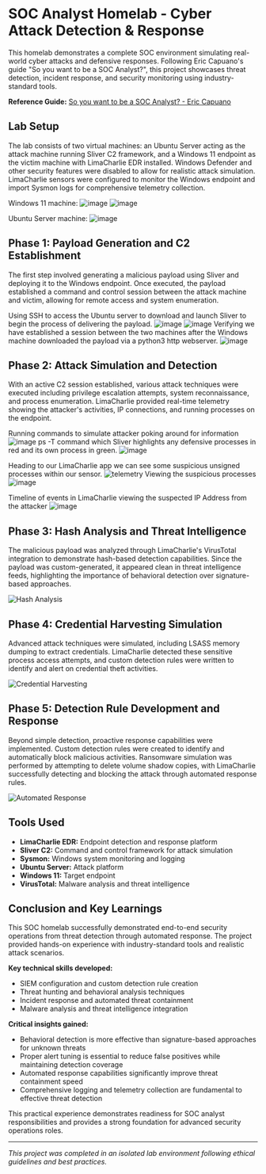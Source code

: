 # SOC Analyst Homelab - Cyber Attack Detection & Response

This homelab demonstrates a complete SOC environment simulating real-world cyber attacks and defensive responses. Following Eric Capuano's guide "So you want to be a SOC Analyst?", this project showcases threat detection, incident response, and security monitoring using industry-standard tools.

**Reference Guide:** [So you want to be a SOC Analyst? - Eric Capuano](https://blog.ecapuano.com/p/so-you-want-to-be-a-soc-analyst-intro)

## Lab Setup

The lab consists of two virtual machines: an Ubuntu Server acting as the attack machine running Sliver C2 framework, and a Windows 11 endpoint as the victim machine with LimaCharlie EDR installed. Windows Defender and other security features were disabled to allow for realistic attack simulation. LimaCharlie sensors were configured to monitor the Windows endpoint and import Sysmon logs for comprehensive telemetry collection.

Windows 11 machine:
![image](https://github.com/user-attachments/assets/cb742db2-94a7-442a-be25-8f959c0d35d6)
![image](https://github.com/user-attachments/assets/b6795ea1-0d08-4bde-a427-e2a4ebcf93df)


Ubuntu Server machine: 
![image](https://github.com/user-attachments/assets/900c80bb-128c-4aad-b31d-7864598f0308)




## Phase 1: Payload Generation and C2 Establishment

The first step involved generating a malicious payload using Sliver and deploying it to the Windows endpoint. Once executed, the payload established a command and control session between the attack machine and victim, allowing for remote access and system enumeration.

Using SSH to access the Ubuntu server to download and launch Sliver to begin the process of delivering the payload.
![image](https://github.com/user-attachments/assets/e27f3c05-568c-40b7-8fec-2216e4fe9bb3)
![image](https://github.com/user-attachments/assets/cca6d055-ff7b-4c25-8809-afe23d941328)
Verifying we have established a session between the two machines after the Windows machine downloaded the payload via a python3 http webserver.
![image](https://github.com/user-attachments/assets/b60e575e-fe56-471b-9add-e722e01b5c16)









## Phase 2: Attack Simulation and Detection

With an active C2 session established, various attack techniques were executed including privilege escalation attempts, system reconnaissance, and process enumeration. LimaCharlie provided real-time telemetry showing the attacker's activities, IP connections, and running processes on the endpoint.

Running commands to simulate attacker poking around for information
![image](https://github.com/user-attachments/assets/d69d2ce1-3bc1-45e0-9de0-40bbcd4845cf)
ps -T command which Sliver highlights any defensive processes in red and its own process in green.
![image](https://github.com/user-attachments/assets/cbb0395c-07b5-4243-b2b0-a9ed7f898867)

Heading to our LimaCharlie app we can see some suspicious unsigned processes within our sensor.
![telemetry](https://github.com/user-attachments/assets/d6c6885a-0b73-4f33-bdb1-bbd31429643b)
Viewing the suspicious processes
![image](https://github.com/user-attachments/assets/1386574d-030a-441c-8e98-50232531659e)


Timeline of events in LimaCharlie viewing the suspected IP Address from the attacker
![image](https://github.com/user-attachments/assets/41b70e0b-249b-4d58-8e02-438ea9d90e08)





## Phase 3: Hash Analysis and Threat Intelligence

The malicious payload was analyzed through LimaCharlie's VirusTotal integration to demonstrate hash-based detection capabilities. Since the payload was custom-generated, it appeared clean in threat intelligence feeds, highlighting the importance of behavioral detection over signature-based approaches.

![Hash Analysis](screenshots/hash-analysis.png)

## Phase 4: Credential Harvesting Simulation

Advanced attack techniques were simulated, including LSASS memory dumping to extract credentials. LimaCharlie detected these sensitive process access attempts, and custom detection rules were written to identify and alert on credential theft activities.

![Credential Harvesting](screenshots/credential-harvesting.png)

## Phase 5: Detection Rule Development and Response

Beyond simple detection, proactive response capabilities were implemented. Custom detection rules were created to identify and automatically block malicious activities. Ransomware simulation was performed by attempting to delete volume shadow copies, with LimaCharlie successfully detecting and blocking the attack through automated response rules.

![Automated Response](screenshots/automated-response.png)

## Tools Used

- **LimaCharlie EDR:** Endpoint detection and response platform
- **Sliver C2:** Command and control framework for attack simulation
- **Sysmon:** Windows system monitoring and logging
- **Ubuntu Server:** Attack platform
- **Windows 11:** Target endpoint
- **VirusTotal:** Malware analysis and threat intelligence

## Conclusion and Key Learnings

This SOC homelab successfully demonstrated end-to-end security operations from threat detection through automated response. The project provided hands-on experience with industry-standard tools and realistic attack scenarios.

**Key technical skills developed:**
- SIEM configuration and custom detection rule creation
- Threat hunting and behavioral analysis techniques
- Incident response and automated threat containment
- Malware analysis and threat intelligence integration

**Critical insights gained:**
- Behavioral detection is more effective than signature-based approaches for unknown threats
- Proper alert tuning is essential to reduce false positives while maintaining detection coverage
- Automated response capabilities significantly improve threat containment speed
- Comprehensive logging and telemetry collection are fundamental to effective threat detection

This practical experience demonstrates readiness for SOC analyst responsibilities and provides a strong foundation for advanced security operations roles.

---

*This project was completed in an isolated lab environment following ethical guidelines and best practices.*
